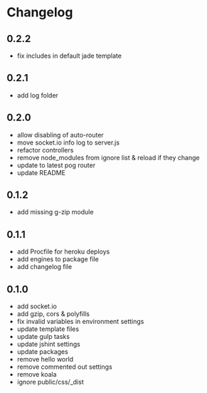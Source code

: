 # Changelog

## 0.2.2
- fix includes in default jade template

## 0.2.1
- add log folder

## 0.2.0
- allow disabling of auto-router
- move socket.io info log to server.js
- refactor controllers
- remove node_modules from ignore list & reload if they change
- update to latest pog router
- update README

## 0.1.2
- add missing g-zip module

## 0.1.1
- add Procfile for heroku deploys
- add engines to package file
- add changelog file

## 0.1.0
- add socket.io
- add gzip, cors & polyfills
- fix invalid variables in environment settings
- update template files
- update gulp tasks
- update jshint settings
- update packages
- remove hello world
- remove commented out settings
- remove koala
- ignore public/css/\_dist
